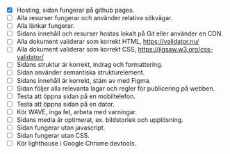 * [x] Hosting, sidan fungerar på github pages.
* [ ] Alla resurser fungerar och använder relativa sökvägar.
* [ ] Alla länkar fungerar.
* [ ] Sidans innehåll och resurser hostas lokalt på Git eller använder en CDN.
* [ ] Alla dokument validerar som korrekt HTML, https://validator.nu/
* [ ] Alla dokument validerar som korrekt CSS, https://jigsaw.w3.org/css-validator/
* [ ] Sidans struktur är korrekt, indrag och formattering.
* [ ] Sidan använder semantiska strukturelement.
* [ ] Sidans innehåll är korrekt, stäm av med Figma.
* [ ] Sidan följer alla relevanta lagar och regler för publicering på webben.
* [ ] Testa att öppna sidan på en mobiltelefon.
* [ ] Testa att öppna sidan på en dator.
* [ ] Kör WAVE, inga fel, arbeta med varningar.
* [ ] Sidans media är optimerat, ex. bildstorlek och upplösning.
* [ ] Sidan fungerar utan javascript.
* [ ] Sidan fungerar utan CSS.
* [ ] Kör lighthouse i Google Chrome devtools.
